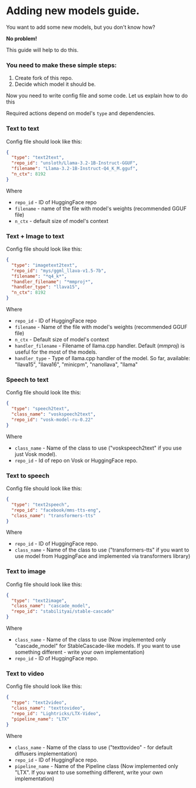 # Adding new models guide.

You want to add some new models, but you don't know how?

**No problem!**

This guide will help to do this.

### You need to make these simple steps:

1. Create fork of this repo.
2. Decide which model it should be.

Now you need to write config file and some code. Let us explain how to do this

Required actions depend on model's ``type`` and dependencies.

### Text to text

Config file should look like this:
```json
{
  "type": "text2text",
  "repo_id": "unsloth/Llama-3.2-1B-Instruct-GGUF",
  "filename": "Llama-3.2-1B-Instruct-Q4_K_M.gguf",
  "n_ctx": 8192
}
```
Where 
- ```repo_id``` - ID of HuggingFace repo
- ```filename``` - name of the file with model's weights (recommended GGUF file)
- ```n_ctx``` - default size of model's context



### Text + Image to text

Config file should look like this:
```json
{
  "type": "imagetext2text",
  "repo_id": "mys/ggml_llava-v1.5-7b",
  "filename": "*q4_k*",
  "handler_filename": "*mmproj*",
  "handler_type": "llava15",
  "n_ctx": 8192
}
```

Where 
- ```repo_id``` - ID of HuggingFace repo
- ```filename``` - Name of the file with model's weights (recommended GGUF file)
- ```n_ctx``` - Default size of model's context
- ```handler_filename``` - Filename of llama.cpp handler. Default (*mmproj*) is useful for the most of the models.
- ```handler_type``` - Type of llama.cpp handler of the model. So far, available: "llava15", "llava16", "minicpm", "nanollava", "llama"



### Speech to text

Config file should look lite this:
```json
{
  "type": "speech2text",
  "class_name": "voskspeech2text",
  "repo_id": "vosk-model-ru-0.22"
}
```
Where
- ```class_name``` - Name of the class to use ("voskspeech2text" if you use just Vosk model).
- ```repo_id``` - Id of repo on Vosk or HuggingFace repo.



### Text to speech

Config file should look like this:

```json
{
  "type": "text2speech",
  "repo_id": "facebook/mms-tts-eng",
  "class_name": "transformers-tts"
}
```
Where
- ```repo_id``` - ID of HuggingFace repo.
- ```class_name``` - Name of the class to use ("transformers-tts" if you want to use model from HuggingFace and implemented via transformers library)



### Text to image

Config file should look like this:

```json
{
  "type": "text2image",
  "class_name": "cascade_model",
  "repo_id": "stabilityai/stable-cascade"
}
```
Where
- ```class_name``` - Name of the class to use (Now implemented only "cascade_model" for StableCascade-like models. If you want to use something different - write your own implementation)
- ```repo_id``` - ID of HuggingFace repo.



### Text to video

Config file should look like this:
```json
{
  "type": "text2video",
  "class_name": "texttovideo",
  "repo_id": "Lightricks/LTX-Video",
  "pipeline_name": "LTX"
}
```
Where 
- ```class_name``` - Name of the class to use ("texttovideo" - for default diffusers implementation)
- ```repo_id``` - ID of HuggingFace repo.
- ```pipeline_name``` - Name of the Pipeline class (Now implemented only "LTX". If you want to use something different, write your own implementation)

